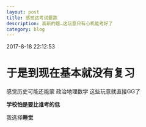 ```yaml
---
layout: post
title: 感觉这考试要跪
description: 高新的题…这玩意只有心机能考好了
category: blog
---
```


2017-8-18 22:12:53 

# 于是到现在基本就没有复习 #

感觉历史可能还能蒙 政治地理数学 这些玩意就直接GG了

**学校怕是要比谁考的低**

我选择**睡觉**